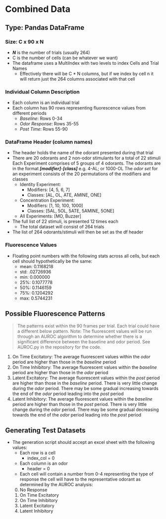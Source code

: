 
# Combined Data
## Type: Pandas DataFrame
### Size: C x 90 x N
 - ***N*** is the number of trials (usually 264)
 - C is the number of cells (can be whatever we want)
 - The dataframe uses a MultiIndex with two levels to index Cells and Trial Names
	 - Effectively there will be C * N columns, but if we index by cell n it will return just the 264 columns associated with that cell
### Individual Column Description
- Each column is an individual trial
- Each column has 90 rows representing fluorescence values from different periods
	- *Baseline*: Rows 0-34
	- *Odor Response*: Rows 35-55
	- *Post Time*: Rows 55-90
### DataFrame Header (column names)
- The header holds the name of the odorant presented during that trial
- There are 20 odorants and 2 non-odor stimulants for a total of 22 stimuli
		Each Experiment comprises of 5 groups of 4 odorants. The odorants are in the format ***\[modifier\]***-***\[class\]*** e.g. 4-AL; or 1000-OL
		The *odor set* for an experiment consists of the 20 permutations of the modifiers and classes
	- Identity Experiment:
		- Modifiers: \[4, 5, 6, 7]
		- Classes: \[AL, OL, ATE, AMINE, ONE]
	- Concentration Experiment:
		- Modifiers: \[1, 10, 100, 1000]
		- Classes: \[5AL, 5OL, 5ATE, 5AMINE, 5ONE]
	- All Experiments: \[MO, Buzzer]
- The full list of 22 stimuli, is presented 12 times each
	- The total dataset will consist of 264 trials
- The list of 264 odorants/stimuli will then be set as the df header

### Fluorescence Values
- Floating point numbers with the following stats across all cells, but each cell should hypothetically be the same:
	- mean: 0.1168218
	- std: .02726936
	- min: 0.000000
	- 25%: 0.1077778
	- 50%: 0.1146159
	- 75%: 0.1204292
	- max: 0.5744231  


## Possible Fluorescence Patterns
> The patterns exist within the 90 frames per trial. Each trial could have a different below pattern.
	Note: The fluorescent values will be run through an AUROC algorithm to determine whether there is a significant difference between the baseline and odor period. See AUROC.py in the repository for the code.
1) On Time Excitatory: The average fluorescent values within the *odor* period are higher than those in the *baseline* period
2) On Time Inhibitory: The average fluorescent values within the *baseline* period are higher than those in the *odor* period
3) Latent Excitatory: The average fluorescent values within the *post* period are higher than those in the *baseline* period. There is very little change during the *odor* period. There may be some gradual increasing towards the end of the *odor* period leading into the *post* period
4) Latent Inhibitory: The average fluorescent values within the *baseline* period are higher than those in the *post* period. There is very little change during the *odor* period. There may be some gradual decreasing towards the end of the *odor* period leading into the *post* period

## Generating Test Datasets
- The generation script should accept an excel sheet with the following values:
	- Each row is a cell
		- index_col = 0
	- Each column is an odor
		- header = 0
	- Each cell will contain a number from 0-4 representing the type of response the cell will have to the representative odorant as determined by the AUROC analysis:
	0) No Response
	1) On Time Excitatory
	2) On Time Inhibitory
	3) Latent Excitatory
	4) Latent Inhibitory